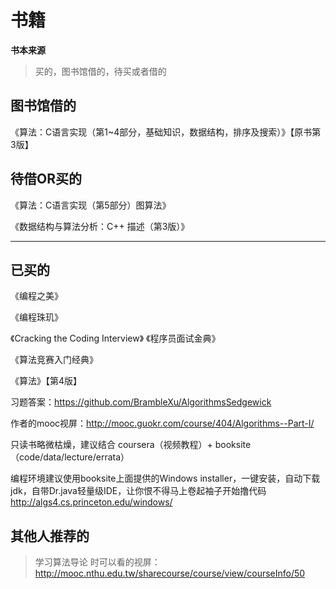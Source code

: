 # 书籍

**书本来源**
> 买的，图书馆借的，待买或者借的

## 图书馆借的
《算法：C语言实现（第1~4部分，基础知识，数据结构，排序及搜索）》【原书第3版】

## 待借OR买的
《算法：C语言实现（第5部分）图算法》

《数据结构与算法分析：C++ 描述（第3版）》

***

## 已买的

《编程之美》

《编程珠玑》

《Cracking the Coding Interview》 《程序员面试金典》

《算法竞赛入门经典》

《算法》【第4版】
> 
习题答案：https://github.com/BrambleXu/AlgorithmsSedgewick
>
作者的mooc视屏：http://mooc.guokr.com/course/404/Algorithms--Part-I/
>
只读书略微枯燥，建议结合 coursera（视频教程）+ booksite（code/data/lecture/errata）
>
编程环境建议使用booksite上面提供的Windows installer，一键安装，自动下载jdk，自带Dr.java轻量级IDE，让你恨不得马上卷起袖子开始撸代码 
http://algs4.cs.princeton.edu/windows/
>


## 其他人推荐的



> 学习算法导论 时可以看的视屏：
http://mooc.nthu.edu.tw/sharecourse/course/view/courseInfo/50


